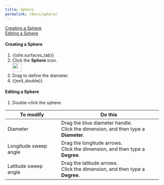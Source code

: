 ```yaml
---
title: Sphere
permalink: /docs/sphere/
---
```


[Creating a Sphere](https://github.com/documentationdemo/documentationdemo.github.io/blob/master/_docs/sphere.md#creating-a-sphere)<br>[Editing a Sphere](https://github.com/documentationdemo/documentationdemo.github.io/blob/master/_docs/sphere.md#editing-a-sphere)

#### Creating a Sphere

1. {{site.surfaces_tab}}
2. Click the **Sphere** icon.<br><img src="https://documentationdemo.github.io/img/ribbonPrimitiveSphere-80@2x.png" width="30" height="30" />
3. Drag to define the diameter.
4. {{exit_double}}

#### Editing a Sphere

1. Double-click the sphere.

To modify | Do this
--- | ---
Diameter | Drag the blue diameter handle.<br>Click the dimension, and then type a **Diameter**.
Longitude sweep angle | Drag the longitude arrows.<br>Click the dimension, and then type a **Degree**.
Latitude sweep angle | Drag the latitude arrows.<br>Click the dimension, and then type a **Degree**.

